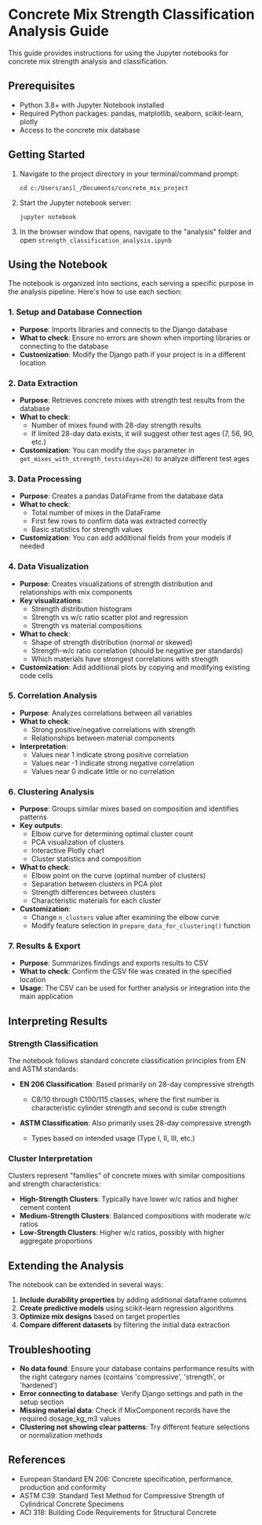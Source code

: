 # Concrete Mix Strength Classification Analysis Guide

This guide provides instructions for using the Jupyter notebooks for concrete mix strength analysis and classification.

## Prerequisites

- Python 3.8+ with Jupyter Notebook installed
- Required Python packages: pandas, matplotlib, seaborn, scikit-learn, plotly
- Access to the concrete mix database

## Getting Started

1. Navigate to the project directory in your terminal/command prompt:
   ```
   cd c:/Users/anil_/Documents/concrete_mix_project
   ```

2. Start the Jupyter notebook server:
   ```
   jupyter notebook
   ```

3. In the browser window that opens, navigate to the "analysis" folder and open `strength_classification_analysis.ipynb`

## Using the Notebook

The notebook is organized into sections, each serving a specific purpose in the analysis pipeline. Here's how to use each section:

### 1. Setup and Database Connection

- **Purpose**: Imports libraries and connects to the Django database
- **What to check**: Ensure no errors are shown when importing libraries or connecting to the database
- **Customization**: Modify the Django path if your project is in a different location

### 2. Data Extraction

- **Purpose**: Retrieves concrete mixes with strength test results from the database
- **What to check**: 
  - Number of mixes found with 28-day strength results
  - If limited 28-day data exists, it will suggest other test ages (7, 56, 90, etc.)
- **Customization**: You can modify the `days` parameter in `get_mixes_with_strength_tests(days=28)` to analyze different test ages

### 3. Data Processing

- **Purpose**: Creates a pandas DataFrame from the database data
- **What to check**: 
  - Total number of mixes in the DataFrame
  - First few rows to confirm data was extracted correctly
  - Basic statistics for strength values
- **Customization**: You can add additional fields from your models if needed

### 4. Data Visualization

- **Purpose**: Creates visualizations of strength distribution and relationships with mix components
- **Key visualizations**:
  - Strength distribution histogram
  - Strength vs w/c ratio scatter plot and regression
  - Strength vs material compositions
- **What to check**: 
  - Shape of strength distribution (normal or skewed)
  - Strength-w/c ratio correlation (should be negative per standards)
  - Which materials have strongest correlations with strength
- **Customization**: Add additional plots by copying and modifying existing code cells

### 5. Correlation Analysis

- **Purpose**: Analyzes correlations between all variables
- **What to check**: 
  - Strong positive/negative correlations with strength
  - Relationships between material components
- **Interpretation**: 
  - Values near 1 indicate strong positive correlation
  - Values near -1 indicate strong negative correlation
  - Values near 0 indicate little or no correlation

### 6. Clustering Analysis

- **Purpose**: Groups similar mixes based on composition and identifies patterns
- **Key outputs**:
  - Elbow curve for determining optimal cluster count
  - PCA visualization of clusters
  - Interactive Plotly chart
  - Cluster statistics and composition
- **What to check**:
  - Elbow point on the curve (optimal number of clusters)
  - Separation between clusters in PCA plot
  - Strength differences between clusters
  - Characteristic materials for each cluster
- **Customization**: 
  - Change `n_clusters` value after examining the elbow curve
  - Modify feature selection in `prepare_data_for_clustering()` function

### 7. Results & Export

- **Purpose**: Summarizes findings and exports results to CSV
- **What to check**: Confirm the CSV file was created in the specified location
- **Usage**: The CSV can be used for further analysis or integration into the main application

## Interpreting Results

### Strength Classification

The notebook follows standard concrete classification principles from EN and ASTM standards:

- **EN 206 Classification**: Based primarily on 28-day compressive strength
  - C8/10 through C100/115 classes, where the first number is characteristic cylinder strength and second is cube strength
  
- **ASTM Classification**: Also primarily uses 28-day compressive strength
  - Types based on intended usage (Type I, II, III, etc.)

### Cluster Interpretation

Clusters represent "families" of concrete mixes with similar compositions and strength characteristics:

- **High-Strength Clusters**: Typically have lower w/c ratios and higher cement content
- **Medium-Strength Clusters**: Balanced compositions with moderate w/c ratios
- **Low-Strength Clusters**: Higher w/c ratios, possibly with higher aggregate proportions

## Extending the Analysis

The notebook can be extended in several ways:

1. **Include durability properties** by adding additional dataframe columns
2. **Create predictive models** using scikit-learn regression algorithms
3. **Optimize mix designs** based on target properties
4. **Compare different datasets** by filtering the initial data extraction

## Troubleshooting

- **No data found**: Ensure your database contains performance results with the right category names (contains 'compressive', 'strength', or 'hardened')
- **Error connecting to database**: Verify Django settings and path in the setup section
- **Missing material data**: Check if MixComponent records have the required dosage_kg_m3 values
- **Clustering not showing clear patterns**: Try different feature selections or normalization methods

## References

- European Standard EN 206: Concrete specification, performance, production and conformity
- ASTM C39: Standard Test Method for Compressive Strength of Cylindrical Concrete Specimens
- ACI 318: Building Code Requirements for Structural Concrete
